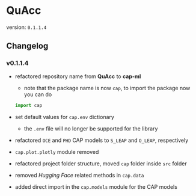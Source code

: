 # QuAcc

version: `0.1.1.4`

## Changelog

### v0.1.1.4

- refactored repository name from **QuAcc** to **cap-ml**
    - note that the package name is now `cap`, to import the package now you can do

    ```python
    import cap
    ```

- set default values for `cap.env` dictionary
    - the `.env` file will no longer be supported for the library
- refactored `OCE` and `PHD` CAP models to `S_LEAP` and `O_LEAP`, respectively
- `cap.plot.plotly` module removed
- refactored project folder structure, moved `cap` folder inside `src` folder
- removed _Hugging Face_ related methods in `cap.data`
- added direct import in the `cap.models` module for the CAP models
